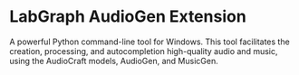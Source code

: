 # LabGraph AudioGen Extension

A powerful Python command-line tool for Windows. This tool facilitates the creation, processing, and autocompletion high-quality audio and music, using the AudioCraft models, AudioGen, and MusicGen.
